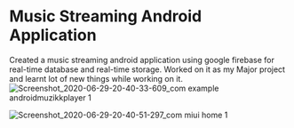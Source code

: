 # Music Streaming Android Application
 Created a music streaming android application using google firebase for real-time database and real-time storage. 
Worked on it as my Major project and learnt lot of new things while working on it.
![Screenshot_2020-06-29-20-40-33-609_com example androidmuzikkplayer 1](https://user-images.githubusercontent.com/67203784/86024341-7e727d00-ba4a-11ea-9299-610df8a9fd7d.jpg)

![Screenshot_2020-06-29-20-40-51-297_com miui home 1](https://user-images.githubusercontent.com/67203784/86024711-f80a6b00-ba4a-11ea-9718-43a7b9480462.jpg)
